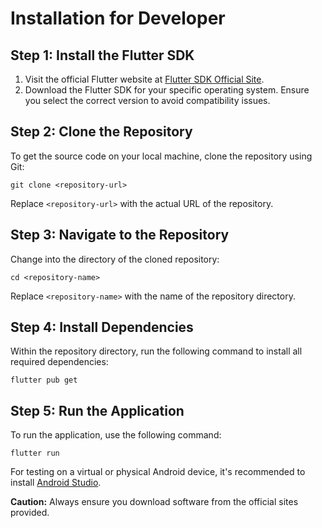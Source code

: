 # Installation for Developer

## Step 1: Install the Flutter SDK

1. Visit the official Flutter website at [Flutter SDK Official Site](https://flutter.dev).
2. Download the Flutter SDK for your specific operating system. Ensure you select the correct version to avoid compatibility issues.

## Step 2: Clone the Repository

To get the source code on your local machine, clone the repository using Git:

```git clone <repository-url>```

Replace `<repository-url>` with the actual URL of the repository.

## Step 3: Navigate to the Repository

Change into the directory of the cloned repository:

```cd <repository-name>```

Replace `<repository-name>` with the name of the repository directory.

## Step 4: Install Dependencies

Within the repository directory, run the following command to install all required dependencies:

```flutter pub get```


## Step 5: Run the Application

To run the application, use the following command:

```flutter run```

For testing on a virtual or physical Android device, it's recommended to install [Android Studio](https://developer.android.com/studio).

**Caution:** Always ensure you download software from the official sites provided.
